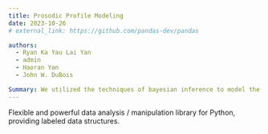 ```yaml
---
title: Prosodic Profile Modeling
date: 2023-10-26
# external_link: https://github.com/pandas-dev/pandas

authors:
  - Ryan Ka Yau Lai Yan
  - admin
  - Haoran Yan
  - John W. DuBois

Summary: We utilized the techniques of bayesian inference to model the distribution of length of the intonation units and the position of the top 200 words within the intonation units in Santa Barbara corpu. By doing a clustering on the parameters of the statistical distribution, we aim to uncover the syntactic, semantics, and pragmatics of the words. 
---
```


Flexible and powerful data analysis / manipulation library for Python, providing labeled data structures.

<!--more-->
